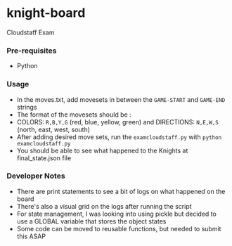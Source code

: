 # knight-board
Cloudstaff Exam

### Pre-requisites
- Python

### Usage
- In the moves.txt, add movesets in between the `GAME-START` and `GAME-END` strings
- The format of the movesets should be <COLOR>:<DIRECTION>
- COLORS: `R,B,Y,G` (red, blue, yellow, green) and DIRECTIONS: `N,E,W,S` (north, east, west, south)
- After adding desired move sets, run the `examcloudstaff.py` with `python examcloudstaff.py`
- You should be able to see what happened to the Knights at final_state.json file

### Developer Notes
- There are print statements to see a bit of logs on what happened on the board
- There's also a visual grid on the logs after running the script
- For state management, I was looking into using pickle but decided to use a GLOBAL variable that stores the object states
- Some code can be moved to reusable functions, but needed to submit this ASAP